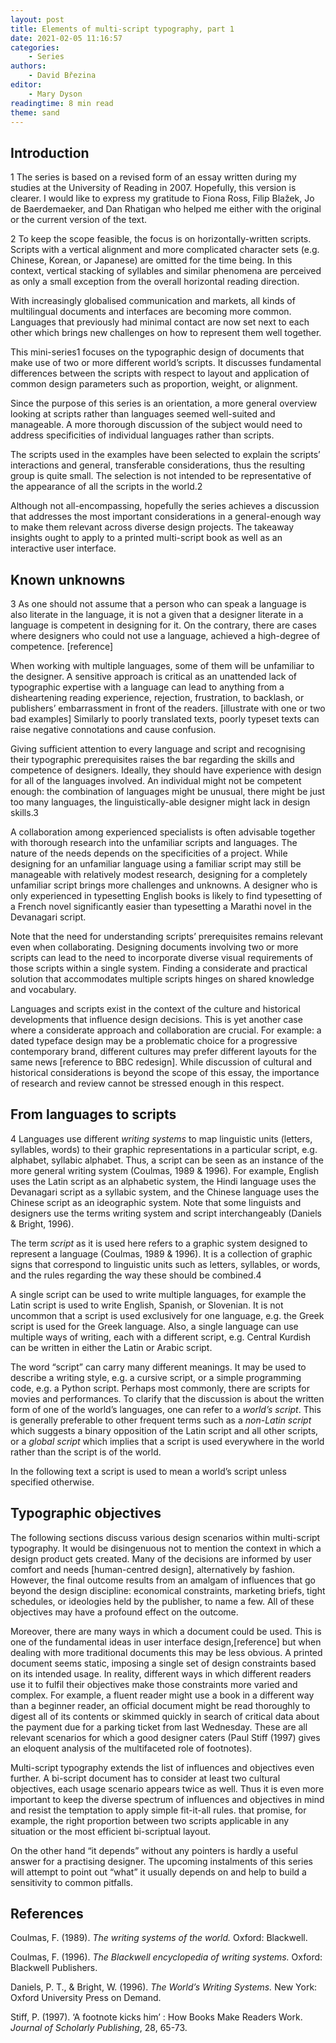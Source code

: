 ```yaml
---
layout: post
title: Elements of multi-script typography, part 1
date: 2021-02-05 11:16:57
categories:
    - Series
authors:
    - David Březina
editor:
    - Mary Dyson
readingtime: 8 min read
theme: sand
---
```


## Introduction

<aside>
<p><span class="sidenotemark">1</span> The series is based on a revised form of an essay written during my studies at the University of Reading in 2007. Hopefully, this version is clearer. I would like to express my gratitude to Fiona Ross, Filip Blažek, Jo de Baerdemaeker, and Dan Rhatigan who helped me either with the original or the current version of the text.</p>
<p><span class="sidenotemark">2</span> To keep the scope feasible, the focus is on horizontally-written scripts. Scripts with a vertical alignment and more complicated character sets (e.g. Chinese, Korean, or Japanese) are omitted for the time being. In this context, vertical stacking of syllables and similar phenomena are perceived as only a small exception from the overall horizontal reading direction.</p>
</aside>

With increasingly globalised communication and markets, all kinds of multilingual documents and interfaces are becoming more common. Languages that previously had minimal contact are now set next to each other which brings new challenges on how to represent them well together.

This mini-series<span class="sidenotemark">1</span> focuses on the typographic design of documents that make use of two or more different world’s scripts. It discusses fundamental differences between the scripts with respect to layout and application of common design parameters such as proportion, weight, or alignment.

Since the purpose of this series is an orientation, a more general overview looking at scripts rather than languages seemed well-suited and manageable. A more thorough discussion of the subject would need to address specificities of individual languages rather than scripts.

The scripts used in the examples have been selected to explain the scripts’ interactions and general, transferable considerations, thus the resulting group is quite small. The selection is not intended to be representative of the appearance of all the scripts in the world.<span class="sidenotemark">2</span>

Although not all-encompassing, hopefully the series achieves a discussion that addresses the most important considerations in a general-enough way to make them relevant across diverse design projects. The takeaway insights ought to apply to a printed multi-script book as well as an interactive user interface.

## Known unknowns

<aside>
<p><span class="sidenotemark">3</span> As one should not assume that a person who can speak a language is also literate in the language, it is not a given that a designer literate in a language is competent in designing for it. On the contrary, there are cases where designers who could not use a language, achieved a high-degree of competence. [reference]</p>
</aside>

When working with multiple languages, some of them will be unfamiliar to the designer. A sensitive approach is critical as an unattended lack of typographic expertise with a language can lead to anything from a disheartening reading experience, rejection, frustration, to backlash, or publishers’ embarrassment in front of the readers. [illustrate with one or two bad examples] Similarly to poorly translated texts, poorly typeset texts can raise negative connotations and cause confusion.

Giving sufficient attention to every language and script and recognising their typographic prerequisites raises the bar regarding the skills and competence of designers. Ideally, they should have experience with design for all of the languages involved. An individual might not be competent enough: the combination of languages might be unusual, there might be just too many languages, the linguistically-able designer might lack in design skills.<span class="sidenotemark">3</span>

A collaboration among experienced specialists is often advisable together with thorough research into the unfamiliar scripts and languages. The nature of the needs depends on the specificities of a project. While designing for an unfamiliar language using a familiar script may still be manageable with relatively modest research, designing for a completely unfamiliar script brings more challenges and unknowns. A designer who is only experienced in typesetting English books is likely to find typesetting of a French novel significantly easier than typesetting a Marathi novel in the Devanagari script.

Note that the need for understanding scripts’ prerequisites remains relevant even when collaborating. Designing documents involving two or more scripts can lead to the need to incorporate diverse visual requirements of those scripts within a single system. Finding a considerate and practical solution that accommodates multiple scripts hinges on shared knowledge and vocabulary.

Languages and scripts exist in the context of the culture and historical developments that influence design decisions. This is yet another case where a considerate approach and collaboration are crucial. For example: a dated typeface design may be a problematic choice for a progressive contemporary brand, different cultures may prefer different layouts for the same news [reference to BBC redesign]. While discussion of cultural and historical considerations is beyond the scope of this essay, the importance of research and review cannot be stressed enough in this respect.

## From languages to scripts

<aside>
<p><span class="sidenotemark">4</span> Languages use different <em>writing systems</em> to map linguistic units (letters, syllables, words) to their graphic representations in a particular script, e.g. alphabet, syllabic alphabet. Thus, a script can be seen as an instance of the more general writing system (Coulmas, 1989 & 1996). For example, English uses the Latin script as an alphabetic system, the Hindi language uses the Devanagari script as a syllabic system, and the Chinese language uses the Chinese script as an ideographic system. Note that some linguists and designers use the terms writing system and script interchangeably (Daniels & Bright, 1996).</p>
</aside>

The term *script* as it is used here refers to a graphic system designed to represent a language (Coulmas, 1989 & 1996). It is a collection of graphic signs that correspond to linguistic units such as letters, syllables, or words, and the rules regarding the way these should be combined.<span class="sidenotemark">4</span>

A single script can be used to write multiple languages, for example the Latin script is used to write English, Spanish, or Slovenian. It is not uncommon that a script is used exclusively for one language, e.g. the Greek script is used for the Greek language. Also, a single language can use multiple ways of writing, each with a different script, e.g. Central Kurdish can be written in either the Latin or Arabic script.

The word “script” can carry many different meanings. It may be used to describe a writing style, e.g. a cursive script, or a simple programming code, e.g. a Python script. Perhaps most commonly, there are scripts for movies and performances. To clarify that the discussion is about the written form of one of the world’s languages, one can refer to a *world’s script*. This is generally preferable to other frequent terms such as a *non-Latin script* which suggests a binary opposition of the Latin script and all other scripts, or a *global script* which implies that a script is used everywhere in the world rather than the script is of the world.

In the following text a script is used to mean a world’s script unless specified otherwise.

## Typographic objectives

The following sections discuss various design scenarios within multi-script typography. It would be disingenuous not to mention the context in which a design product gets created. Many of the decisions are informed by user comfort and needs [human-centred design], alternatively by fashion. However, the final outcome results from an amalgam of influences that go beyond the design discipline: economical constraints, marketing briefs, tight schedules, or ideologies held by the publisher, to name a few. All of these objectives may have a profound effect on the outcome.

Moreover, there are many ways in which a document could be used. This is one of the fundamental ideas in user interface design,[reference] but when dealing with more traditional documents this may be less obvious. A printed document seems static, imposing a single set of design constraints based on its intended usage. In reality, different ways in which different readers use it to fulfil their objectives make those constraints more varied and complex. For example, a fluent reader might use a book in a different way than a beginner reader, an official document might be read thoroughly to digest all of its contents or skimmed quickly in search of critical data about the payment due for a parking ticket from last Wednesday. These are all relevant scenarios for which a good designer caters (Paul Stiff (1997) gives an eloquent analysis of the multifaceted role of footnotes).

Multi-script typography extends the list of influences and objectives even further. A bi-script document has to consider at least two cultural objectives, each usage scenario appears twice as well. Thus it is even more important to keep the diverse spectrum of influences and objectives in mind and resist the temptation to apply simple fit-it-all rules. that promise, for example, the right proportion between two scripts applicable in any situation or the most efficient bi-scriptual layout.

On the other hand “it depends” without any pointers is hardly a useful answer for a practising designer. The upcoming instalments of this series will attempt to point out “what” it usually depends on and help to build a sensitivity to common pitfalls.

## References

Coulmas, F. (1989). *The writing systems of the world.* Oxford: Blackwell.

Coulmas, F. (1996). *The Blackwell encyclopedia of writing systems.* Oxford: Blackwell Publishers.

Daniels, P. T., & Bright, W. (1996). *The World’s Writing Systems.* New York: Oxford University Press on Demand.

Stiff, P. (1997). ‘A footnote kicks him’ : How Books Make Readers Work. *Journal of Scholarly Publishing*, 28, 65-73.